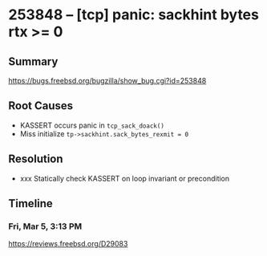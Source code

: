# 253848 – [tcp] panic: sackhint bytes rtx >= 0

## Summary

https://bugs.freebsd.org/bugzilla/show_bug.cgi?id=253848

## Root Causes

* KASSERT occurs panic in `tcp_sack_doack()`
* Miss initialize `tp->sackhint.sack_bytes_rexmit = 0`

## Resolution

* xxx Statically check KASSERT on loop invariant or precondition

## Timeline

### Fri, Mar 5, 3:13 PM

https://reviews.freebsd.org/D29083
